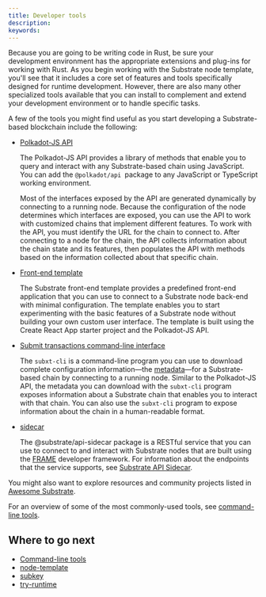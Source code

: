 ```yaml
---
title: Developer tools
description:
keywords:
---
```


Because you are going to be writing code in Rust, be sure your development environment has the appropriate extensions and plug-ins for working with Rust.
As you begin working with the Substrate node template, you'll see that it includes a core set of features and tools specifically designed for runtime development.
However, there are also many other specialized tools available that you can install to complement and extend your development environment or to handle specific tasks.

A few of the tools you might find useful as you start developing a Substrate-based blockchain include the following:

- [Polkadot-JS API](https://polkadot.js.org/docs/api)
  
  The Polkadot-JS API provides a library of methods that enable you to query and interact with any Substrate-based chain using JavaScript. 
  You can add the `@polkadot/api `package to any JavaScript or TypeScript working environment.
  
  Most of the interfaces exposed by the API are generated dynamically by connecting to a running node.
  Because the configuration of the node determines which interfaces are exposed, you can use the API to work with customized chains that implement different features.
  To work with the API, you must identify the URL for the chain to connect to. 
  After connecting to a node for the chain, the API collects information about the chain state and its features, then populates the API with methods based on the information collected about that specific chain.

- [Front-end template](https://github.com/substrate-developer-hub/substrate-front-end-template)
   
  The Substrate front-end template provides a predefined front-end application that you can use to connect to a Substrate node back-end with minimal configuration. 
  The template enables you to start experimenting with the basic features of a Substrate node without building your own custom user interface.
  The template is built using the Create React App starter project and the Polkadot-JS API.
  
- [Submit transactions command-line interface](https://github.com/paritytech/subxt)
  
  The `subxt-cli` is a command-line program you can use to download complete configuration information—the [metadata](/reference/glossary/#metadata)—for a Substrate-based chain by connecting to a running node.
  Similar to the Polkadot-JS API, the metadata you can download with the `subxt-cli`  program exposes information about a Substrate chain that enables you to interact with that chain.
  You can also use the `subxt-cli`  program to expose information about the chain in a human-readable format.
  
- [sidecar](https://github.com/paritytech/substrate-api-sidecar)
  
  The @substrate/api-sidecar package is a RESTful service that you can use to connect to and interact with Substrate nodes that are built using the [FRAME](/reference/glossary/#frame/) developer framework.
  For information about the endpoints that the service supports, see [Substrate API Sidecar](https://paritytech.github.io/substrate-api-sidecar/dist/).

You might also want to explore resources and community projects listed in [Awesome Substrate](https://github.com/substrate-developer-hub/awesome-substrate).

For an overview of some of the most commonly-used tools, see [command-line tools](/reference/command-line-tools/).

## Where to go next

- [Command-line tools](/reference/command-line-tools/)
- [node-template](/reference/command-line-tools/node-template/)
- [subkey](/reference/command-line-tools/subkey/)
- [try-runtime](/reference/command-line-tools/try-runtime/)
